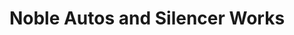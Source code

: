 ---
title: "Noble Autos and Silencer Works"
url: /karachi/noble-autos-and-silencer-works/
shop: motorcycle
---